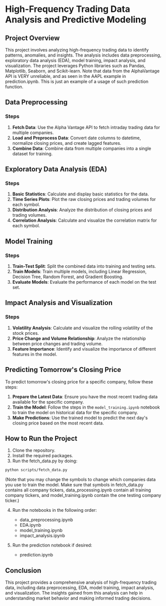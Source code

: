 # High-Frequency Trading Data Analysis and Predictive Modeling

## Project Overview
This project involves analyzing high-frequency trading data to identify patterns, anomalies, and insights. The analysis includes data preprocessing, exploratory data analysis (EDA), model training, impact analysis, and visualization. The project leverages Python libraries such as Pandas, Matplotlib, Seaborn, and Scikit-learn. Note that data from the AlphaVantage API is VERY unreliable, and as seen in the AAPL example in prediction.ipynb. This is just an example of a usage of such prediction function.

## Data Preprocessing
### Steps
1. **Fetch Data**: Use the Alpha Vantage API to fetch intraday trading data for multiple companies.
2. **Load and Preprocess Data**: Convert date columns to datetime, normalize closing prices, and create lagged features.
3. **Combine Data**: Combine data from multiple companies into a single dataset for training.

## Exploratory Data Analysis (EDA)
### Steps
1. **Basic Statistics**: Calculate and display basic statistics for the data.
2. **Time Series Plots**: Plot the raw closing prices and trading volumes for each symbol.
3. **Distribution Analysis**: Analyze the distribution of closing prices and trading volumes.
4. **Correlation Analysis**: Calculate and visualize the correlation matrix for each symbol.

## Model Training
### Steps

1. **Train-Test Split**: Split the combined data into training and testing sets.
2. **Train Models**: Train multiple models, including Linear Regression, Decision Tree, Random Forest, and Gradient Boosting.
3. **Evaluate Models**: Evaluate the performance of each model on the test set.

## Impact Analysis and Visualization
### Steps

1. **Volatility Analysis**: Calculate and visualize the rolling volatility of the stock prices.
2. **Price Change and Volume Relationship**: Analyze the relationship between price changes and trading volume.
3. **Feature Importance**: Identify and visualize the importance of different features in the model.

## Predicting Tomorrow's Closing Price
To predict tomorrow's closing price for a specific company, follow these steps:

1. **Prepare the Latest Data**: Ensure you have the most recent trading data available for the specific company.
2. **Train the Model**: Follow the steps in the `model_training.ipynb` notebook to train the model on historical data for the specific company.
3. **Make Predictions**: Use the trained model to predict the next day's closing price based on the most recent data.

## How to Run the Project
1. Clone the repository.
2. Install the required packages.
3. Run the fetch_data.py by doing:
```bash
python scripts/fetch_data.py
```
(Note that you may change the symbols to change which companies data you use to train the model. Make sure that symbols in fetch_data.py contains all company tickers, data_processing.ipynb contain all training company tickers, and model_training.ipynb contain the one testing company ticker.)

4. Run the notebooks in the following order:
    - data_preprocessing.ipynb
    - EDA.ipynb
    - model_training.ipynb
    - impact_analysis.ipynb

5. Run the prediction notebook if desired:
    - prediction.ipynb

## Conclusion

This project provides a comprehensive analysis of high-frequency trading data, including data preprocessing, EDA, model training, impact analysis, and visualization. The insights gained from this analysis can help in understanding market behavior and making informed trading decisions.